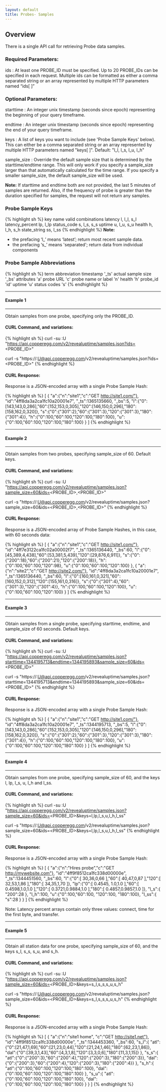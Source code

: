 ```yaml
---
layout: default
title: Probes- Samples
---
```



## Overview

There is a single API call for retrieving Probe data samples.


### Required Parameters:

ids
: At least one PROBE_ID must be specified. Up to 20 PROBE_IDs can be specified in each request. Multiple ids can be formatted as either a comma separated string or an array represented by multiple HTTP parameters named “ids\[ \]”


### Optional Parameters:

starttime
: An integer unix timestamp (seconds since epoch) representing the beginning of your query timeframe.

endtime
: An integer unix timestamp (seconds since epoch) representing the end of your query timeframe.

keys
: A list of keys you want to include (see 'Probe Sample Keys' below).  This can either be a comma separated string or an array represented by multiple HTTP parameters named "keys\[ \]".  Default: "l_l, l_s, l_u, l_h"

sample_size
: Override the default sample size that is determined by the starttime/endtime range. This will only work if you specify a sample_size larger than that automatically calculated for the time range. If you specify a smaller sample_size, the default sample_size will be used.

**Note:** If starttime and endtime both are not provided, the last 5 minutes of samples are returned. Also, if the frequency of probe is greater than the duration specified for samples, the request will not return any samples.

### Probe Sample Keys
{% highlight sh %}
key name           valid combinations
latency               l, l_l, s_l
latency_percent       lp, l_lp
status_code           s, l_s, s_s
uptime                u, l_u, s_u
health                h, l_h, s_h
state_string          ss, l_ss
{% endhighlight %}
**Note:**
* the prefacing ‘l_’ means ‘latest’; return most recent sample data.
* the prefacing ‘s_’ means 'separated'; return data from individual components



### Probe Sample Abbreviations
{% highlight sh %}
term               abbreviation
timestamp             '_ts'
actual sample size    '_bs'
attributes            'a'
probe URL             'c'
probe name or label   'n'
health                'h'
probe_id              'id'
uptime                'u'
status codes          's'
{% endhighlight %}

----
#### Example 1
----
Obtain samples from one probe, specifying only the PROBE_ID.

#### CURL Command, and variations:
{% highlight sh %}
curl -su <APIKEY>:U "https://api.copperegg.com/v2/revealuptime/samples.json?ids=<PROBE_ID>"

curl -s  "https://<APIKEY>:U@api.copperegg.com/v2/revealuptime/samples.json?ids=<PROBE_ID>"
{% endhighlight %}

#### CURL Response:

Response is a JSON-encoded array with a single Probe Sample Hash:

{% highlight sh %}
[
  {
    "a":{"n":"site1","c":"GET http://site1.com/"},
    "id":"4ff8da3a2ca1fc10a20001e7",
    "_ts":1365135660,
    "_bs":5,
    "l":{"0":[143,143,0,286],"60":[152,153,0,305],"120":[146,150,0,296],"180":[158,162,0,320]},
    "s":{"0":{"301":2},"60":{"301":3},"120":{"301":3},"180":{"301":4}},
    "h":{"0":100,"60":100,"120":100,"180":100},
    "u":{"0":100,"60":100,"120":100,"180":100}
  }
]
{% endhighlight %}


----
#### Example 2
----

Obtain samples from two probes, specifying sample_size of 60. Default keys.

#### CURL Command, and variations:
{% highlight sh %}
curl -su <APIKEY>:U "https://api.copperegg.com/v2/revealuptime/samples.json?sample_size=60&ids=<PROBE_ID>,<PROBE_ID>"

curl -s "https://<APIKEY>:U@api.copperegg.com/v2/revealuptime/samples.json?sample_size=60&ids=<PROBE_ID>,<PROBE_ID>"
{% endhighlight %}


#### CURL Response:

Response is a JSON-encoded array of Probe Sample Hashes, in this case, with 60 seconds data:

{% highlight sh %}
[
  {
    "a":{"n":"site1","c":"GET http://site1.com/"},
    "id":"4ff7e3122ca1fc02a00002f7",
    "_ts":1365136440,
    "_bs":60,
    "l":{"0":[45,389,4,438],"60":[53,381,5,439],"120":[29,876,6,911]},
    "s":{"0":{"200":18},"60":{"200":21},"120":{"200":18}},
    "h":{"0":100,"60":100,"120":98},
    "u":{"0":100,"60":100,"120":100}
  },
  {
    "a":{"n":"site2","c":"GET http://site2.com/"},
    "id":"4ff8da3a2ca1fc10a20001e7",
    "_ts":1365136440,
    "_bs":60,
    "l":{"0":[160,161,0,321],"60":[160,152,0,312],"120":[155,161,0,316]},
    "s":{"0":{"301":4},"60":{"301":3},"120":{"301":4}},
    "h":{"0":100,"60":100,"120":100},
    "u":{"0":100,"60":100,"120":100}
  }
]
{% endhighlight %}


----
#### Example 3
----

Obtain samples from a single probe, specifying starttime, endtime, and sample_size of 60 seconds. Default keys.

#### CURL Command, and variations:
{% highlight sh %}
curl -su <APIKEY>:U "https://api.copperegg.com/v2/revealuptime/samples.json?starttime=1344195713&endtime=1344195893&sample_size=60&ids=<PROBE_ID>"

curl -s "https://<APIKEY>:U@api.copperegg.com/v2/revealuptime/samples.json?starttime=1344195713&endtime=1344195893&sample_size=60&ids=<PROBE_ID>"
{% endhighlight %}

#### CURL Response:

Response is a JSON-encoded array with a single Probe Sample Hash:

{% highlight sh %}
[
  {
    "a":{"n":"site1","c":"GET http://site1.com/"},
    "id":"4ff8da3a2ca1fc10a20001e7",
    "_ts":1344195713,
    "_bs":5,
    "l":{"0":[143,143,0,286],"60":[152,153,0,305],"120":[146,150,0,296],"180":[158,162,0,320]},
    "s":{"0":{"301":2},"60":{"301":3},"120":{"301":3},"180":{"301":4}},
    "h":{"0":100,"60":100,"120":100,"180":100},
    "u":{"0":100,"60":100,"120":100,"180":100}
  }
]
{% endhighlight %}


----
#### Example 4
----

Obtain samples from one probe, specifying sample_size of 60, and the keys l, lp, l_s, u, l_h and l_ss.

#### CURL Command, and variations:
{% highlight sh %}
curl -su <APIKEY>:U "https://api.copperegg.com/v2/revealuptime/samples.json?sample_size=60&ids=<PROBE_ID>&keys=l,lp,l_s,u,l_h,l_ss"

curl -s "https://<APIKEY>:U@api.copperegg.com/v2/revealuptime/samples.json?sample_size=60&ids=<PROBE_ID>&keys=l,lp,l_s,u,l_h,l_ss"
{% endhighlight %}

#### CURL Response:

Response is a JSON-encoded array with a single Probe Sample Hash:

{% highlight sh %}
[
  {
    "a":{"n":"Hires probe","c":"GET http://mywebsite.com"},
    "id":"4ff9f8512ca1fc338d00000e",
    "_ts":1344451560,
    "_bs":60,
    "l":{"0":[ 30,36,0,66 ],"60":[ 40,47,0,87 ],"120":[ 32,53,1,86 ],"180":[ 34,35,1,70 ]},
    "lp":{"0":[ 0.4545, 1.0,1.0 ],"60":[ 0.4598,1.0,1.0 ],"120":[ 0.3721,0.9884,1.0 ],"180":[ 0.4857,0.9857,1.0 ]},
    "l_s":{ "200":28 },
    "l_h":100,
    "u":{"0":100,"60":100, "120":100, "180":100},
    "l_ss":{ "s":28 }
  }
]
{% endhighlight %}

Note: Latency percent arrays contain only three values: connect, time for the first byte, and transfer.


----
#### Example 5
----

Obtain all station data for one probe, specifying sample_size of 60, and the keys s_l, s_s, s_u, and s_h.


#### CURL Command, and variations:
{% highlight sh %}
curl -su <APIKEY>:U "https://api.copperegg.com/v2/revealuptime/samples.json?sample_size=60&ids=<PROBE_ID>&keys=s_l,s_s,s_u,s_h"

curl -s "https://<APIKEY>:U@api.copperegg.com/v2/revealuptime/samples.json?sample_size=60&ids=<PROBE_ID>&keys=s_l,s_s,s_u,s_h"
{% endhighlight %}

#### CURL Response:

Response is a JSON-encoded array with a single Probe Sample Hash:

{% highlight sh %}
[
  {
    "a":{"n":"site1 home", "c":"GET http://site1.net"},
    "id":"4ff9f8512ca1fc338d00000e",
    "_ts":1344453360,
    "_bs":60,
    "s_l":{
      "atl":{"0":[21,47,1,69],"60":[21,23,0,44],"120":[21,24,1,46],"180":[62,23,1,86]},
      "dal":{"0":[39,3,1,43],"60":[4,3,1,8],"120":[3,3,0,6],"180":[11,3,1,15]}
    },
    "s_s":{
      "atl":{"0":{"200":3},"60":{"200":4},"120":{"200":3},"180":{"200":3}},
      "dal":{"0":{"200":3},"60":{"200":4},"120":{"200":3},"180":{"200":4}}
    },
    "s_h":{
      "atl":{"0":100,"60":100,"120":100,"180":100},
      "dal":{"0":100,"60":100,"120":100,"180":100}
    },
    "s_u":{
      "atl":{"0":100,"60":100,"120":100,"180":100},
      "dal":{"0":100,"60":100,"120":100,"180":100}
    }
  }
]
{% endhighlight %}

